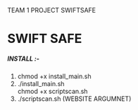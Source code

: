 TEAM 1 PROJECT SWIFTSAFE
<h1>SWIFT SAFE</h1>

<h5>  INSTALL :-</h5>
<ol type="1">
  <li>chmod +x install_main.sh</li> 
  <li> ./install_main.sh</li>
  <l1>chmod +x scriptscan.sh</l1>
  <li> ./scriptscan.sh (WEBSITE ARGUMNET) </li>
</ol>
